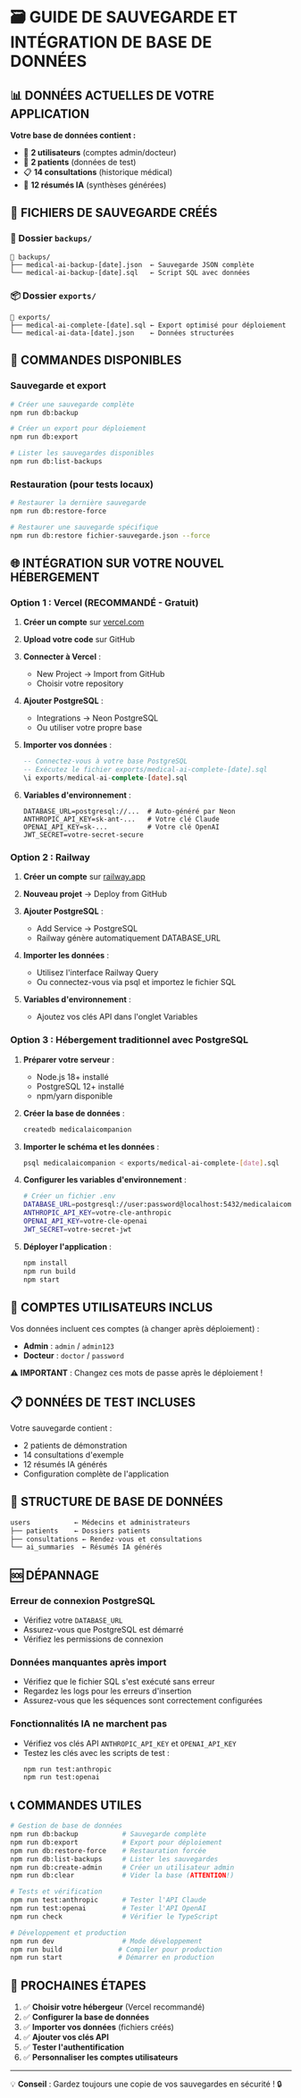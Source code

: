# 🗃️ GUIDE DE SAUVEGARDE ET INTÉGRATION DE BASE DE DONNÉES

## 📊 DONNÉES ACTUELLES DE VOTRE APPLICATION

**Votre base de données contient :**
- 👤 **2 utilisateurs** (comptes admin/docteur)
- 👥 **2 patients** (données de test)
- 📋 **14 consultations** (historique médical)
- 🤖 **12 résumés IA** (synthèses générées)

## 📁 FICHIERS DE SAUVEGARDE CRÉÉS

### 🔧 Dossier `backups/`
```
📁 backups/
├── medical-ai-backup-[date].json  ← Sauvegarde JSON complète
└── medical-ai-backup-[date].sql   ← Script SQL avec données
```

### 📦 Dossier `exports/`
```
📁 exports/
├── medical-ai-complete-[date].sql ← Export optimisé pour déploiement
└── medical-ai-data-[date].json    ← Données structurées
```

## 🚀 COMMANDES DISPONIBLES

### Sauvegarde et export
```bash
# Créer une sauvegarde complète
npm run db:backup

# Créer un export pour déploiement
npm run db:export

# Lister les sauvegardes disponibles
npm run db:list-backups
```

### Restauration (pour tests locaux)
```bash
# Restaurer la dernière sauvegarde
npm run db:restore-force

# Restaurer une sauvegarde spécifique
npm run db:restore fichier-sauvegarde.json --force
```

## 🌐 INTÉGRATION SUR VOTRE NOUVEL HÉBERGEMENT

### Option 1 : Vercel (RECOMMANDÉ - Gratuit)

1. **Créer un compte** sur [vercel.com](https://vercel.com)

2. **Upload votre code** sur GitHub

3. **Connecter à Vercel** :
   - New Project → Import from GitHub
   - Choisir votre repository

4. **Ajouter PostgreSQL** :
   - Integrations → Neon PostgreSQL
   - Ou utiliser votre propre base

5. **Importer vos données** :
   ```sql
   -- Connectez-vous à votre base PostgreSQL
   -- Exécutez le fichier exports/medical-ai-complete-[date].sql
   \i exports/medical-ai-complete-[date].sql
   ```

6. **Variables d'environnement** :
   ```env
   DATABASE_URL=postgresql://...  # Auto-généré par Neon
   ANTHROPIC_API_KEY=sk-ant-...   # Votre clé Claude
   OPENAI_API_KEY=sk-...          # Votre clé OpenAI
   JWT_SECRET=votre-secret-secure
   ```

### Option 2 : Railway

1. **Créer un compte** sur [railway.app](https://railway.app)

2. **Nouveau projet** → Deploy from GitHub

3. **Ajouter PostgreSQL** :
   - Add Service → PostgreSQL
   - Railway génère automatiquement DATABASE_URL

4. **Importer les données** :
   - Utilisez l'interface Railway Query
   - Ou connectez-vous via psql et importez le fichier SQL

5. **Variables d'environnement** :
   - Ajoutez vos clés API dans l'onglet Variables

### Option 3 : Hébergement traditionnel avec PostgreSQL

1. **Préparer votre serveur** :
   - Node.js 18+ installé
   - PostgreSQL 12+ installé
   - npm/yarn disponible

2. **Créer la base de données** :
   ```bash
   createdb medicalaicompanion
   ```

3. **Importer le schéma et les données** :
   ```bash
   psql medicalaicompanion < exports/medical-ai-complete-[date].sql
   ```

4. **Configurer les variables d'environnement** :
   ```bash
   # Créer un fichier .env
   DATABASE_URL=postgresql://user:password@localhost:5432/medicalaicompanion
   ANTHROPIC_API_KEY=votre-cle-anthropic
   OPENAI_API_KEY=votre-cle-openai
   JWT_SECRET=votre-secret-jwt
   ```

5. **Déployer l'application** :
   ```bash
   npm install
   npm run build
   npm start
   ```

## 🔐 COMPTES UTILISATEURS INCLUS

Vos données incluent ces comptes (à changer après déploiement) :

- **Admin** : `admin` / `admin123`
- **Docteur** : `doctor` / `password`

⚠️ **IMPORTANT** : Changez ces mots de passe après le déploiement !

## 📋 DONNÉES DE TEST INCLUSES

Votre sauvegarde contient :
- 2 patients de démonstration
- 14 consultations d'exemple
- 12 résumés IA générés
- Configuration complète de l'application

## 🔧 STRUCTURE DE BASE DE DONNÉES

```sql
users           ← Médecins et administrateurs
├── patients    ← Dossiers patients
├── consultations ← Rendez-vous et consultations
└── ai_summaries  ← Résumés IA générés
```

## 🆘 DÉPANNAGE

### Erreur de connexion PostgreSQL
- Vérifiez votre `DATABASE_URL`
- Assurez-vous que PostgreSQL est démarré
- Vérifiez les permissions de connexion

### Données manquantes après import
- Vérifiez que le fichier SQL s'est exécuté sans erreur
- Regardez les logs pour les erreurs d'insertion
- Assurez-vous que les séquences sont correctement configurées

### Fonctionnalités IA ne marchent pas
- Vérifiez vos clés API `ANTHROPIC_API_KEY` et `OPENAI_API_KEY`
- Testez les clés avec les scripts de test :
  ```bash
  npm run test:anthropic
  npm run test:openai
  ```

## 📞 COMMANDES UTILES

```bash
# Gestion de base de données
npm run db:backup           # Sauvegarde complète
npm run db:export           # Export pour déploiement
npm run db:restore-force    # Restauration forcée
npm run db:list-backups     # Lister les sauvegardes
npm run db:create-admin     # Créer un utilisateur admin
npm run db:clear            # Vider la base (ATTENTION!)

# Tests et vérification
npm run test:anthropic      # Tester l'API Claude
npm run test:openai         # Tester l'API OpenAI
npm run check               # Vérifier le TypeScript

# Développement et production
npm run dev                 # Mode développement
npm run build              # Compiler pour production
npm run start              # Démarrer en production
```

## 🎯 PROCHAINES ÉTAPES

1. ✅ **Choisir votre hébergeur** (Vercel recommandé)
2. ✅ **Configurer la base de données**
3. ✅ **Importer vos données** (fichiers créés)
4. ✅ **Ajouter vos clés API**
5. ✅ **Tester l'authentification**
6. ✅ **Personnaliser les comptes utilisateurs**

---

💡 **Conseil** : Gardez toujours une copie de vos sauvegardes en sécurité ! 🔒 